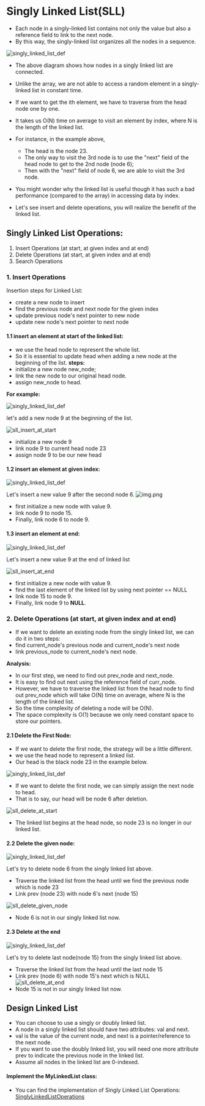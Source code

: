 # Singly Linked List(SLL)
- Each node in a singly-linked list contains not only the value but also a reference field to link to the next node. 
- By this way, the singly-linked list organizes all the nodes in a sequence.

![singly_linked_list_def](images/sll_def_1.png)

- The above diagram shows how nodes in a singly linked list are connected.
- Unlike the array, we are not able to access a random element in a singly-linked list in constant time.
- If we want to get the ith element, we have to traverse from the head node one by one.
- It takes us O(N) time on average to visit an element by index, where N is the length of the linked list.

- For instance, in the example above, 
  - The head is the node 23. 
  - The only way to visit the 3rd node is to use the "next" field of the head node to get to the 2nd node (node 6); 
  - Then with the "next" field of node 6, we are able to visit the 3rd node.
- You might wonder why the linked list is useful though it has such a bad performance (compared to the array) in accessing data by index. 
- Let's see insert and delete operations, you will realize the benefit of the linked list.

## Singly Linked List Operations:
1. Insert Operations (at start, at given index and at end)
2. Delete Operations (at start, at given index and at end)
3. Search Operations

### 1. Insert Operations
Insertion steps for Linked List:
- create a new node to insert
- find the previous node and next node for the given index
- update previous node's next pointer to new node
- update new node's next pointer to next node

#### 1.1 insert an element at start of the linked list:
- we use the head node to represent the whole list.
- So it is essential to update head when adding a new node at the beginning of the list.
**steps:**
- initialize a new node new_node;
- link the new node to our original head node.
- assign new_node to head.

**For example:**

![singly_linked_list_def](images/sll_def_1.png)

let's add a new node 9 at the beginning of the list.

![sll_insert_at_start](images/sll_insert_at_start.png)
- initialize a new node 9 
- link node 9 to current head node 23
- assign node 9 to be our new head

#### 1.2 insert an element at given index:
![singly_linked_list_def](images/sll_def_1.png)

Let's insert a new value 9 after the second node 6.
![img.png](images/sll_insert_at_given_index.png)
- first initialize a new node with value 9. 
- link node 9 to node 15. 
- Finally, link node 6 to node 9.

#### 1.3 insert an element at end:

![singly_linked_list_def](images/sll_def_1.png)

Let's insert a new value 9 at the end of linked list

![sll_insert_at_end](images/sll_insert_at_end.png)
- first initialize a new node with value 9.
- find the last element of the linked list by using next pointer == NULL
- link node 15 to node 9.
- Finally, link node 9 to **NULL**.

### 2. Delete Operations (at start, at given index and at end)
- If we want to delete an existing node from the singly linked list, we can do it in two steps:
- find current_node's previous node and current_node's next node
- link previous_node to current_node's next node.

**Analysis:**
- In our first step, we need to find out prev_node and next_node.
- It is easy to find out next using the reference field of curr_node.
- However, we have to traverse the linked list from the head node to find out prev_node which will take O(N) time on average, where N is the length of the linked list. 
- So the time complexity of deleting a node will be O(N).
- The space complexity is O(1) because we only need constant space to store our pointers.

#### 2.1 Delete the First Node:
- If we want to delete the first node, the strategy will be a little different.
- we use the head node to represent a linked list. 
- Our head is the black node 23 in the example below.
 
![singly_linked_list_def](images/sll_def_1.png)

- If we want to delete the first node, we can simply assign the next node to head. 
- That is to say, our head will be node 6 after deletion.

![sll_delete_at_start](images/sll_delete_at_start.png)

- The linked list begins at the head node, so node 23 is no longer in our linked list.

#### 2.2 Delete the given node:

![singly_linked_list_def](images/sll_def_1.png)

Let's try to delete node 6 from the singly linked list above.

- Traverse the linked list from the head until we find the previous node which is node 23
- Link prev (node 23) with node 6's next (node 15)

![sll_delete_given_node](images/sll_delete_given_node.png)

- Node 6 is not in our singly linked list now.

#### 2.3 Delete at the end

![singly_linked_list_def](images/sll_def_1.png)

Let's try to delete last node(node 15) from the singly linked list above.

- Traverse the linked list from the head until the last node 15
- Link prev (node 6) with node 15's next which is NULL
![sll_delete_at_end](images/sll_delete_at_end.png)
- Node 15 is not in our singly linked list now.

## Design Linked List

- You can choose to use a singly or doubly linked list.
- A node in a singly linked list should have two attributes: val and next. 
- val is the value of the current node, and next is a pointer/reference to the next node.
- If you want to use the doubly linked list, you will need one more attribute prev to indicate the previous node in the linked list. 
- Assume all nodes in the linked list are 0-indexed.

#### Implement the MyLinkedList class:
- You can find the implementation of Singly Linked List Operations: [SinglyLinkedListOperations]()
